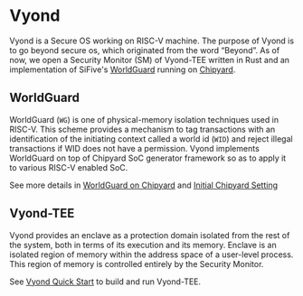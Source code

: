 # Vyond

Vyond is a Secure OS working on RISC-V machine. The purpose of Vyond is to go beyond secure os, which originated from the word “Beyond”.
As of now, we open a Security Monitor (SM) of Vyond-TEE written in Rust and an implementation of SiFive's [WorldGuard](https://sifive.cdn.prismic.io/sifive/31b03c05-70fa-4dd8-bb06-127fdb4ba85a_WorldGuard-Technical-Paper_v2.4.pdf) running on [Chipyard](./chipyard-1.11.0/README.CHIPYARD.md).

## WorldGuard
WorldGuard (`WG`) is one of physical-memory isolation techniques used in RISC-V. This scheme provides a mechanism to tag transactions with an identification of the initiating context called a world id (`WID`) and reject illegal transactions if WID does not have a permission.
Vyond implements WorldGuard on top of Chipyard SoC generator framework so as to apply it to various RISC-V enabled SoC.

See more details in [WorldGuard on Chipyard](./chipyard-1.11.0/generators/worldguard/README.md) and [Initial Chipyard Setting](./chipyard-1.11.0/README.md)

## Vyond-TEE
Vyond provides an enclave as a protection domain isolated from the rest of the system, both in terms of its execution and its memory. 
Enclave is an isolated region of memory within the address space of a user-level process. This region of memory is controlled entirely by the Security Monitor.

See [Vyond Quick Start](./tee/README.md) to build and run Vyond-TEE.
